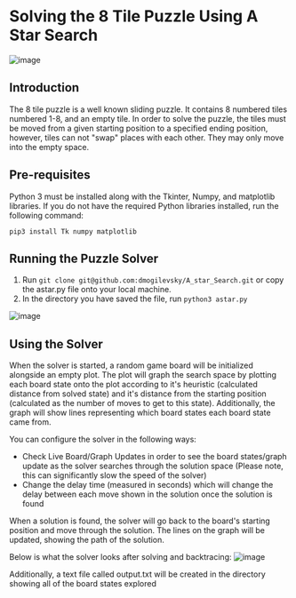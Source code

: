 # Solving the 8 Tile Puzzle Using A Star Search
![image](https://user-images.githubusercontent.com/70275882/163489034-8e118340-d663-45b8-b941-b08a808e191e.png)
## Introduction
The 8 tile puzzle is a well known sliding puzzle. It contains 8 numbered tiles numbered 1-8, and an empty tile. In order to solve the puzzle,
the tiles must be moved from a given starting position to a specified ending position, however, tiles can not "swap" places with each other. They may only move into the empty space.

## Pre-requisites
Python 3 must be installed along with the Tkinter, Numpy, and matplotlib libraries. If you do not have the required Python libraries installed, run the following command:

```pip3 install Tk numpy matplotlib```

## Running the Puzzle Solver
1. Run ```git clone git@github.com:dmogilevsky/A_star_Search.git``` or copy the astar.py file onto your local machine.
2. In the directory you have saved the file, run ```python3 astar.py```

![image](https://user-images.githubusercontent.com/70275882/163489435-5fca9b49-c9f9-44f6-a719-9eb807f7bc82.png)
## Using the Solver
When the solver is started, a random game board will be initialized alongside an empty plot. The plot will graph the search space by plotting each
board state onto the plot according to it's heuristic (calculated distance from solved state) and it's distance from the starting position (calculated as the number of moves to get to this state). Additionally, the graph will show lines representing which board states each board state came from.

You can configure the solver in the following ways:
- Check Live Board/Graph Updates in order to see the board states/graph update as the solver searches through the solution space (Please note, this can significantly slow the speed of the solver)
- Change the delay time (measured in seconds) which will change the delay between each move shown in the solution once the solution is found

When a solution is found, the solver will go back to the board's starting position and move through the solution. The lines on the graph will be updated, showing the path of the solution.

Below is what the solver looks after solving and backtracing:
![image](https://user-images.githubusercontent.com/70275882/163491095-51605497-05b9-4898-85e1-c1812d1e5945.png)

Additionally, a text file called output.txt will be created in the directory showing all of the board states explored

